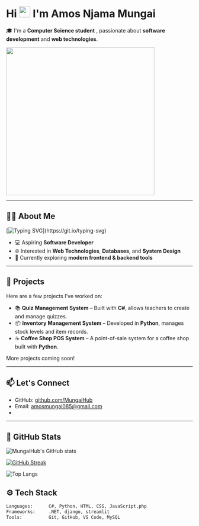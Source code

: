 


# Hi <img src="https://raw.githubusercontent.com/MartinHeinz/MartinHeinz/master/wave.gif" width="30px"> I'm Amos Njama Mungai


🎓 I'm a **Computer Science student** , passionate about **software development** and **web technologies**.

<img src="https://media2.giphy.com/media/v1.Y2lkPTc5MGI3NjExemE4cHF3c240dnZod2hua29tODNyOWNneW9qMng5em44am5sajBrMyZlcD12MV9pbnRlcm5hbF9naWZfYnlfaWQmY3Q9Zw/qgQUggAC3Pfv687qPC/giphy.gif" width="400" />

---

## 👨‍💻 About Me
[![Typing SVG](https://readme-typing-svg.herokuapp.com?size=22&color=00C4FF&center=true&vCenter=true&width=700&lines=👋+Team+Player;🚀+Always+Ready+to+Learn;💻+Software+Developer;🌐+Web+Technologies+Enthusiast;🤝+Open+for+Collaborations;📊+Data+Science+Explorer;🔐✨+Thanks+for+Visiting+My+GitHub!)](https://git.io/typing-svg)

- 💻 Aspiring **Software Developer**
- 🌐 Interested in **Web Technologies**, **Databases**, and **System Design**
- 🚀 Currently exploring **modern frontend & backend tools**

---

## 🔨 Projects

Here are a few projects I've worked on:

- 📚 **Quiz Management System** – Built with **C#**, allows teachers to create and manage quizzes.
- 📦 **Inventory Management System** – Developed in **Python**, manages stock levels and item records.
- ☕ **Coffee Shop POS System** – A point-of-sale system for a coffee shop built with **Python**.

More projects coming soon!

---

## 📫 Let's Connect

- GitHub: [github.com/MungaiHub](https://github.com/MungaiHub)
- Email: amosmungai085@gmail.com
- 
---

## 🚀 GitHub Stats

![MungaiHub's GitHub stats](https://github-readme-stats.vercel.app/api?username=MungaiHub&show_icons=true&theme=radical&cache_seconds=86400)

[![GitHub Streak](https://streak-stats.demolab.com/?user=MungaiHub&theme=radical)](https://git.io/streak-stats)



![Top Langs](https://github-readme-stats.vercel.app/api/top-langs/?username=MungaiHub&layout=compact&theme=radical)

## ⚙️ Tech Stack

```txt
Languages:      C#, Python, HTML, CSS, JavaScript,php
Frameworks:     .NET, django, streamlit
Tools:          Git, GitHub, VS Code, MySQL



